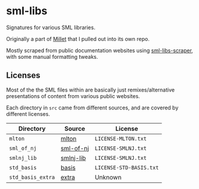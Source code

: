 # sml-libs

Signatures for various SML libraries.

Originally a part of [Millet][] that I pulled out into its own repo.

Mostly scraped from public documentation websites using [sml-libs-scraper][], with some manual formatting tweaks.

[millet]: https://github.com/azdavis/millet
[sml-libs-scraper]: https://github.com/azdavis/sml-libs-scraper

## Licenses

Most of the the SML files within are basically just remixes/alternative presentations of content from various public websites.

Each directory in `src` came from different sources, and are covered by different licenses.

| Directory         | Source        | License                 |
| ----------------- | ------------- | ----------------------- |
| `mlton`           | [mlton][]     | `LICENSE-MLTON.txt`     |
| `sml_of_nj`       | [sml-of-nj][] | `LICENSE-SMLNJ.txt`     |
| `smlnj_lib`       | [smlnj-lib][] | `LICENSE-SMLNJ.txt`     |
| `std_basis`       | [basis][]     | `LICENSE-STD-BASIS.txt` |
| `std_basis_extra` | [extra][]     | Unknown                 |

[basis]: https://smlfamily.github.io/Basis
[azdavis]: https://azdavis.net
[smlnj-lib]: https://www.smlnj.org/doc/SMLofNJ/pages/index-all.html
[sml-of-nj]: https://www.smlnj.org/doc/SMLofNJ/pages/index-all.html
[mlton]: http://mlton.org/MLtonStructure
[extra]: https://github.com/SMLFamily/BasisLibrary

